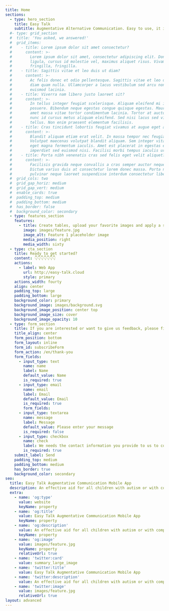 ```yaml
---
title: Home
sections:
  - type: hero_section
    title: Easy Talk
    subtitle: Augmentative Alternative Communication. Easy to use, it is an effective aid for all children with autism or with complex communication needs.
  #- type: grid_section
  #  title: 'You asked, we answered!'
  #  grid_items:
  #    - title: Lorem ipsum dolor sit amet consectetur?
  #      content: >-
  #        Lorem ipsum dolor sit amet, consectetur adipiscing elit. Donec nisl
  #        ligula, cursus id molestie vel, maximus aliquet risus. Vivamus in nibh
  #        fringilla, fringilla.
  #    - title: Sagittis vitae et leo duis ut diam?
  #      content: >-
  #        Ac felis donec et odio pellentesque. Sagittis vitae et leo duis ut
  #        diam quam nulla. Ullamcorper a lacus vestibulum sed arcu non odio
  #        euismod lacinia.
  #    - title: Viverra nam libero justo laoreet sit?
  #      content: >-
  #        In tellus integer feugiat scelerisque. Aliquam eleifend mi in nulla
  #        posuere. Bibendum neque egestas congue quisque egestas. Mauris sit
  #        amet massa vitae tortor condimentum lacinia. Tortor at auctor urna
  #        nunc id cursus metus aliquam eleifend. Sed nisi lacus sed viverra
  #        tellus. Non enim praesent elementum facilisis.
  #    - title: Cras tincidunt lobortis feugiat vivamus at augue eget arcu?
  #      content: >-
  #        Blandit aliquam etiam erat velit. In massa tempor nec feugiat.
  #        Volutpat maecenas volutpat blandit aliquam. Sem integer vitae justo
  #        eget magna fermentum iaculis. Amet est placerat in egestas erat
  #        imperdiet sed euismod nisi. Facilisi morbi tempus iaculis urna.
  #    - title: Porta nibh venenatis cras sed felis eget velit aliquet?
  #      content: >-
  #        Facilisis gravida neque convallis a cras semper auctor neque vitae.
  #        Dictum varius duis at consectetur lorem donec massa. Porta non
  #        pulvinar neque laoreet suspendisse interdum consectetur libero.
  #  grid_cols: two
  #  grid_gap_horiz: medium
  #  grid_gap_vert: medium
  #  enable_cards: true
  #  padding_top: medium
  #  padding_bottom: medium
  #  has_border: false
  #  background_color: secondary
  - type: features_section
    features:
      - title: Create tables, upload your favorite images and apply a sound with speech synthesis.
        image: images/feature.jpg
        image_alt: Feature 1 placeholder image
        media_position: right
        media_width: sixty
  - type: cta_section
    title: Ready to get started?
    content: 👇👇👇👇👇👇👇
    actions:
      - label: Web App
        url: http://easy-talk.cloud
        style: primary
    actions_width: fourty
    align: center
    padding_top: large
    padding_bottom: large
    background_color: primary
    background_image: images/background.svg
    background_image_position: center top
    background_image_size: cover
    background_image_opacity: 10
  - type: form_section
    title: If you are interested or want to give us feedback, please fill out the form! You will be contacted immediately!
    title_align: center
    form_position: bottom
    form_layout: inline
    form_id: subscribeForm
    form_action: /en/thank-you
    form_fields:
      - input_type: text
        name: name
        label: Name
        default_value: Name 
        is_required: true
      - input_type: email
        name: email
        label: Email
        default_value: Email
        is_required: true
        form_fields:
      - input_type: textarea
        name: message
        label: Message
        default_value: Please enter your message
        is_required: false
      - input_type: checkbox
        name: check
        label: We needs the contact information you provide to us to contact you about our products and services. You may unsubscribe from these communications at any time. For information on how to unsubscribe, as well as our privacy practices and commitment to protecting your privacy, please review our Privacy Policy.
        is_required: true
    submit_label: Send
    padding_top: medium
    padding_bottom: medium
    has_border: true
    background_color: secondary
seo:
  title: Easy Talk Augmentative Communication Mobile App
  description: An effective aid for all children with autism or with complex communication needs.
  extra:
    - name: 'og:type'
      value: website
      keyName: property
    - name: 'og:title'
      value: Easy Talk Augmentative Communication Mobile App
      keyName: property
    - name: 'og:description'
      value: An effective aid for all children with autism or with complex communication needs.
      keyName: property
    - name: 'og:image'
      value: images/feature.jpg
      keyName: property
      relativeUrl: true
    - name: 'twitter:card'
      value: summary_large_image
    - name: 'twitter:title'
      value: Easy Talk Augmentative Communication Mobile App
    - name: 'twitter:description'
      value: An effective aid for all children with autism or with complex communication needs.
    - name: 'twitter:image'
      value: images/feature.jpg
      relativeUrl: true
layout: advanced
---
```

